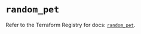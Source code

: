 # `random_pet`

Refer to the Terraform Registry for docs: [`random_pet`](https://registry.terraform.io/providers/contentsquare/random/3.1.0/docs/resources/pet).
